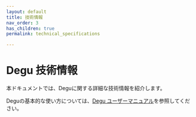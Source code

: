 ```yaml
---
layout: default
title: 技術情報
nav_order: 3
has_children: true
permalink: technical_specifications

---
```


# Degu 技術情報

本ドキュメントでは、Deguに関する詳細な技術情報を紹介します。

Deguの基本的な使い方については、[Degu ユーザーマニュアル](../user_manual/00_intro.md)を参照してください。
